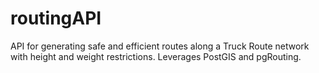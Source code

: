 # routingAPI
API for generating safe and efficient routes along a Truck Route network with height and weight restrictions.  Leverages PostGIS and pgRouting.
